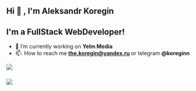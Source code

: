 ## Hi 👋 , I'm Aleksandr Koregin

## I'm a FullStack WebDeveloper!

- 🔭  I’m currently working on **Yelm Media**
- 📫. How to reach me **the.koregin@yandex.ru** or telegram **@koreginn**

![](https://github-readme-stats.vercel.app/api?username=koreginn&count_private=true&hide=contribs,stars&theme=dracula&show_icons=true)

###

![](https://github-readme-stats.vercel.app/api/top-langs/?username=koreginn&theme=dracula&show_icons=true)
